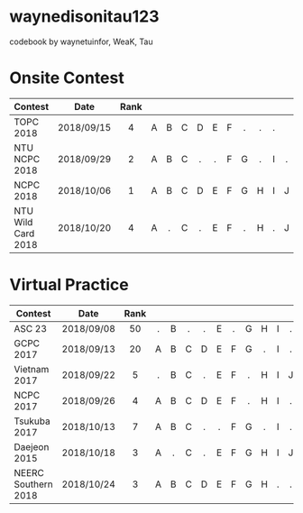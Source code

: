waynedisonitau123
================

codebook by waynetuinfor, WeaK, Tau

# Onsite Contest
| Contest                   | Date          | Rank |   |   |   |   |   |   |   |   |   |   |   |   |   |   |   |
| --------------------------|:-------------:|:----:|:-:|:-:|:-:|:-:|:-:|:-:|:-:|:-:|:-:|:-:|:-:|:-:|:-:|:-:|:-:|
| TOPC 2018                 | 2018/09/15    |   4  | A | B | C | D | E | F | . | . | . |
| NTU NCPC 2018             | 2018/09/29    |   2  | A | B | C | . | . | F | G | . | I | . | 
| NCPC 2018                 | 2018/10/06    |   1  | A | B | C | D | E | F | G | H | I | J | . | . | M | . | O |
| NTU Wild Card 2018        | 2018/10/20    |   4  | A | . | C | . | E | F | . | H | . | J |


# Virtual Practice
| Contest                   | Date          | Rank |   |   |   |   |   |   |   |   |   |   |   |   |   |
| --------------------------|:-------------:|:----:|:-:|:-:|:-:|:-:|:-:|:-:|:-:|:-:|:-:|:-:|:-:|:-:|:-:|
| ASC 23                    | 2018/09/08    |  50  | . | B | . | . | E | . | G | H | I | . |
| GCPC 2017                 | 2018/09/13    |  20  | A | B | C | D | E | F | G | . | I | . | K |
| Vietnam 2017              | 2018/09/22    |   5  | . | B | C | . | E | F | . | H | I | J | . | . |
| NCPC 2017                 | 2018/09/26    |   4  | A | B | C | D | E | F | . | H | I | . | . | . |
| Tsukuba 2017              | 2018/10/13    |   7  | A | B | C | . | . | F | G | . | I | . | . |
| Daejeon 2015              | 2018/10/18    |   3  | A | . | C | . | E | F | G | H | I | J | K | L |
| NEERC Southern 2018       | 2018/10/24    |   3  | A | B | C | D | E | F | G | H | . | . | K | . | . |
